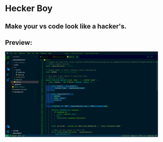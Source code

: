 # Hecker Boy

## Make your vs code look like a hacker's.

## Preview:

![preview](preview.jpeg "Preview Image")